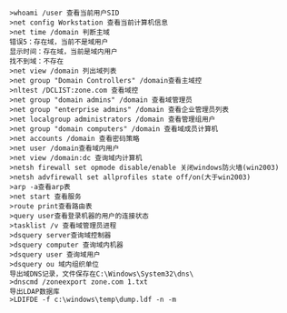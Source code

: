 	>whoami /user 查看当前用户SID
	>net config Workstation 查看当前计算机信息
	>net time /domain 判断主域
	错误5：存在域，当前不是域用户
	显示时间：存在域，当前是域内用户
	找不到域：不存在
	>net view /domain 列出域列表
	>net group "Domain Controllers" /domain查看主域控
	>nltest /DCLIST:zone.com 查看域控
	>net group "domain admins" /domain 查看域管理员
	>net group "enterprise admins" /domain 查看企业管理员列表
	>net localgroup administrators /domain 查看管理组用户
	>net group "domain computers" /domain 查看域成员计算机
	>net accounts /domain 查看密码策略
	>net user /domain查看域内用户
	>net view /domain:dc 查询域内计算机
	>netsh firewall set opmode disable/enable 关闭windows防火墙(win2003)
	>netsh advfirewall set allprofiles state off/on(大于win2003)
	>arp -a查看arp表
	>net start 查看服务
	>route print查看路由表
	>query user查看登录机器的用户的连接状态
	>tasklist /v 查看域管理员进程
	>dsquery server查询域控制器
	>dsquery computer 查询域内机器
	>dsquery user 查询域用户
	>dsquery ou 域内组织单位
	导出域DNS记录，文件保存在C:\Windows\System32\dns\
	>dnscmd /zoneexport zone.com 1.txt
	导出LDAP数据库
	>LDIFDE -f c:\windows\temp\dump.ldf -n -m